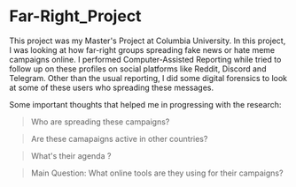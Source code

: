 # Far-Right_Project

This project was my Master's Project at Columbia University. In this project, I was looking at how far-right groups spreading fake news or hate meme campaigns online. I performed Computer-Assisted Reporting while tried to follow up on these profiles on social platforms like Reddit, Discord and Telegram. Other than the usual reporting, I did some digital forensics to look at some of these users who spreading these messages. 

Some important thoughts that helped me in progressing with the research:
> Who are spreading these campaigns?

> Are these camapaigns active in other countries?

> What's their agenda ?

> Main Question: What online tools are they using for their campaigns?

